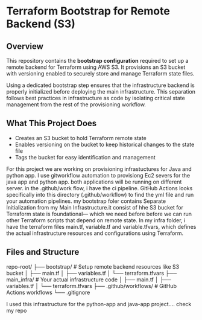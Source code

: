 # Terraform Bootstrap for Remote Backend (S3)

## Overview

This repository contains the **bootstrap configuration** required to set up a remote backend for Terraform using AWS S3. It provisions an S3 bucket with versioning enabled to securely store and manage Terraform state files.

Using a dedicated bootstrap step ensures that the infrastructure backend is properly initialized before deploying the main infrastructure. This separation follows best practices in infrastructure as code by isolating critical state management from the rest of the provisioning workflow.

## What This Project Does

- Creates an S3 bucket to hold Terraform remote state
- Enables versioning on the bucket to keep historical changes to the state file
- Tags the bucket for easy identification and management


For this project we are working on provisioning infrastuctures for Java and python app. I use gitworkflow automation to provisiong Ec2 severs for the java app and python app. both applications will be running on different server. in the .github/work flow, i have the ci pipeline. GitHub Actions looks specifically into this directory (.github/workflow) to find the yml file and run your automation pipelines. my bootstrap foler contains Separate Initialization from my Main Infrastructure.it consist of hhe S3 bucket for Terraform state is foundational— which we need before before we can run other Terraform scripts that depend on remote state.  In my infra folder, i have the terraform files main.tf, variable.tf and variable.tfvars, which defines the actual infrastructure resources and configurations using Terraform.

## Files and Structure


repo-root/
├── bootstrap/          # Setup remote backend resources like S3 bucket
│   ├── main.tf
│   ├── variables.tf
│   └── terraform.tfvars
├── main_infra/         # Your actual infrastructure code
│   ├── main.tf
│   ├── variables.tf
│   └── terraform.tfvars
├── .github/workflows/  # GitHub Actions workflows
└── .gitignore


I used this infrastructure for the python-app and java-app project.... check my repo
